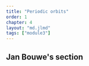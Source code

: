 ```yaml
---
title: "Periodic orbits"
order: 1
chapter: 4
layout: "md.jlmd"
tags: ["module3"]
---
```


## Jan Bouwe's section
